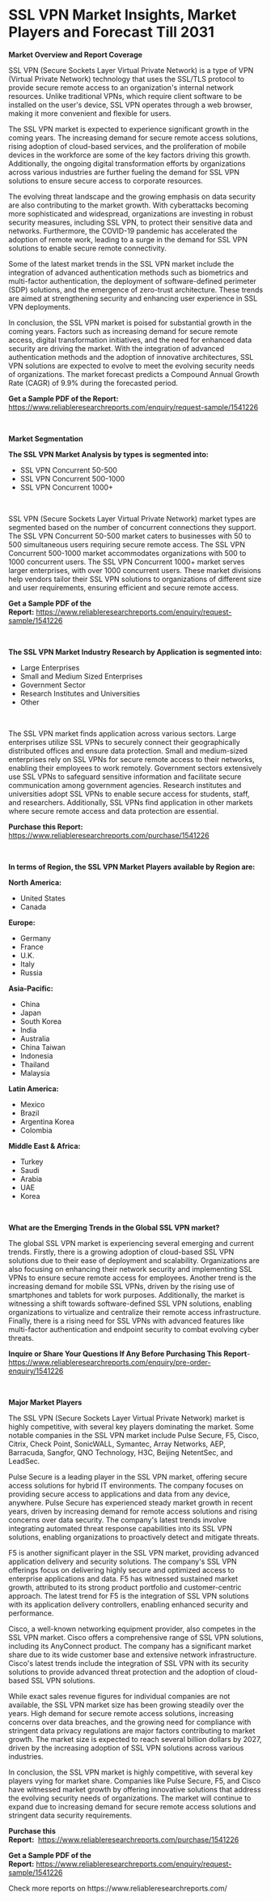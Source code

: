 <p><h1>SSL VPN Market Insights, Market Players and Forecast Till 2031</h1></p><p><strong>Market Overview and Report Coverage</strong></p>
<p><p>SSL VPN (Secure Sockets Layer Virtual Private Network) is a type of VPN (Virtual Private Network) technology that uses the SSL/TLS protocol to provide secure remote access to an organization's internal network resources. Unlike traditional VPNs, which require client software to be installed on the user's device, SSL VPN operates through a web browser, making it more convenient and flexible for users.</p><p>The SSL VPN market is expected to experience significant growth in the coming years. The increasing demand for secure remote access solutions, rising adoption of cloud-based services, and the proliferation of mobile devices in the workforce are some of the key factors driving this growth. Additionally, the ongoing digital transformation efforts by organizations across various industries are further fueling the demand for SSL VPN solutions to ensure secure access to corporate resources.</p><p>The evolving threat landscape and the growing emphasis on data security are also contributing to the market growth. With cyberattacks becoming more sophisticated and widespread, organizations are investing in robust security measures, including SSL VPN, to protect their sensitive data and networks. Furthermore, the COVID-19 pandemic has accelerated the adoption of remote work, leading to a surge in the demand for SSL VPN solutions to enable secure remote connectivity.</p><p>Some of the latest market trends in the SSL VPN market include the integration of advanced authentication methods such as biometrics and multi-factor authentication, the deployment of software-defined perimeter (SDP) solutions, and the emergence of zero-trust architecture. These trends are aimed at strengthening security and enhancing user experience in SSL VPN deployments.</p><p>In conclusion, the SSL VPN market is poised for substantial growth in the coming years. Factors such as increasing demand for secure remote access, digital transformation initiatives, and the need for enhanced data security are driving the market. With the integration of advanced authentication methods and the adoption of innovative architectures, SSL VPN solutions are expected to evolve to meet the evolving security needs of organizations. The market forecast predicts a Compound Annual Growth Rate (CAGR) of 9.9% during the forecasted period.</p></p>
<p><strong>Get a Sample PDF of the Report:</strong> <a href="https://www.reliableresearchreports.com/enquiry/request-sample/1541226">https://www.reliableresearchreports.com/enquiry/request-sample/1541226</a></p>
<p>&nbsp;</p>
<p><strong>Market Segmentation</strong></p>
<p><strong>The SSL VPN Market Analysis by types is segmented into:</strong></p>
<p><ul><li>SSL VPN Concurrent 50-500</li><li>SSL VPN Concurrent 500-1000</li><li>SSL VPN Concurrent 1000+</li></ul></p>
<p>&nbsp;</p>
<p><p>SSL VPN (Secure Sockets Layer Virtual Private Network) market types are segmented based on the number of concurrent connections they support. The SSL VPN Concurrent 50-500 market caters to businesses with 50 to 500 simultaneous users requiring secure remote access. The SSL VPN Concurrent 500-1000 market accommodates organizations with 500 to 1000 concurrent users. The SSL VPN Concurrent 1000+ market serves larger enterprises, with over 1000 concurrent users. These market divisions help vendors tailor their SSL VPN solutions to organizations of different size and user requirements, ensuring efficient and secure remote access.</p></p>
<p><strong>Get a Sample PDF of the Report:</strong>&nbsp;<a href="https://www.reliableresearchreports.com/enquiry/request-sample/1541226">https://www.reliableresearchreports.com/enquiry/request-sample/1541226</a></p>
<p>&nbsp;</p>
<p><strong>The SSL VPN Market Industry Research by Application is segmented into:</strong></p>
<p><ul><li>Large Enterprises</li><li>Small and Medium Sized Enterprises</li><li>Government Sector</li><li>Research Institutes and Universities</li><li>Other</li></ul></p>
<p>&nbsp;</p>
<p><p>The SSL VPN market finds application across various sectors. Large enterprises utilize SSL VPNs to securely connect their geographically distributed offices and ensure data protection. Small and medium-sized enterprises rely on SSL VPNs for secure remote access to their networks, enabling their employees to work remotely. Government sectors extensively use SSL VPNs to safeguard sensitive information and facilitate secure communication among government agencies. Research institutes and universities adopt SSL VPNs to enable secure access for students, staff, and researchers. Additionally, SSL VPNs find application in other markets where secure remote access and data protection are essential.</p></p>
<p><strong>Purchase this Report:</strong>&nbsp; <a href="https://www.reliableresearchreports.com/purchase/1541226">https://www.reliableresearchreports.com/purchase/1541226</a></p>
<p>&nbsp;</p>
<p><strong>In terms of Region, the SSL VPN Market Players available by Region are:</strong></p>
<p>
    <p> <strong> North America: </strong>
        <ul>
            <li>United States</li>
            <li>Canada</li>
        </ul>
        </p> 
    <p> <strong> Europe: </strong>
        <ul>
            <li>Germany</li>
            <li>France</li>
            <li>U.K.</li>
            <li>Italy</li>
            <li>Russia</li>
        </ul>
        </p> 
    <p> <strong> Asia-Pacific: </strong>
        <ul>
            <li>China</li>
            <li>Japan</li>
            <li>South Korea</li>
            <li>India</li>
            <li>Australia</li>
            <li>China Taiwan</li>
            <li>Indonesia</li>
            <li>Thailand</li>
            <li>Malaysia</li>
        </ul>
        </p> 
    <p> <strong> Latin America: </strong>
        <ul>
            <li>Mexico</li>
            <li>Brazil</li>
            <li>Argentina Korea</li>
            <li>Colombia</li>
        </ul>
        </p> 
    <p> <strong> Middle East & Africa: </strong>
        <ul>
            <li>Turkey</li>
            <li>Saudi</li>
            <li>Arabia</li>
            <li>UAE</li>
            <li>Korea</li>
        </ul>
    </p>
    </p>
<p>&nbsp;</p>
<p><strong>What are the Emerging Trends in the Global SSL VPN market?</strong></p>
<p><p>The global SSL VPN market is experiencing several emerging and current trends. Firstly, there is a growing adoption of cloud-based SSL VPN solutions due to their ease of deployment and scalability. Organizations are also focusing on enhancing their network security and implementing SSL VPNs to ensure secure remote access for employees. Another trend is the increasing demand for mobile SSL VPNs, driven by the rising use of smartphones and tablets for work purposes. Additionally, the market is witnessing a shift towards software-defined SSL VPN solutions, enabling organizations to virtualize and centralize their remote access infrastructure. Finally, there is a rising need for SSL VPNs with advanced features like multi-factor authentication and endpoint security to combat evolving cyber threats.</p></p>
<p><strong>Inquire or Share Your Questions If Any Before Purchasing This Report</strong>- <a href="https://www.reliableresearchreports.com/enquiry/pre-order-enquiry/1541226">https://www.reliableresearchreports.com/enquiry/pre-order-enquiry/1541226</a></p>
<p>&nbsp;</p>
<p><strong>Major Market Players</strong></p>
<p><p>The SSL VPN (Secure Sockets Layer Virtual Private Network) market is highly competitive, with several key players dominating the market. Some notable companies in the SSL VPN market include Pulse Secure, F5, Cisco, Citrix, Check Point, SonicWALL, Symantec, Array Networks, AEP, Barracuda, Sangfor, QNO Technology, H3C, Beijing NetentSec, and LeadSec.</p><p>Pulse Secure is a leading player in the SSL VPN market, offering secure access solutions for hybrid IT environments. The company focuses on providing secure access to applications and data from any device, anywhere. Pulse Secure has experienced steady market growth in recent years, driven by increasing demand for remote access solutions and rising concerns over data security. The company's latest trends involve integrating automated threat response capabilities into its SSL VPN solutions, enabling organizations to proactively detect and mitigate threats.</p><p>F5 is another significant player in the SSL VPN market, providing advanced application delivery and security solutions. The company's SSL VPN offerings focus on delivering highly secure and optimized access to enterprise applications and data. F5 has witnessed sustained market growth, attributed to its strong product portfolio and customer-centric approach. The latest trend for F5 is the integration of SSL VPN solutions with its application delivery controllers, enabling enhanced security and performance.</p><p>Cisco, a well-known networking equipment provider, also competes in the SSL VPN market. Cisco offers a comprehensive range of SSL VPN solutions, including its AnyConnect product. The company has a significant market share due to its wide customer base and extensive network infrastructure. Cisco's latest trends include the integration of SSL VPN with its security solutions to provide advanced threat protection and the adoption of cloud-based SSL VPN solutions.</p><p>While exact sales revenue figures for individual companies are not available, the SSL VPN market size has been growing steadily over the years. High demand for secure remote access solutions, increasing concerns over data breaches, and the growing need for compliance with stringent data privacy regulations are major factors contributing to market growth. The market size is expected to reach several billion dollars by 2027, driven by the increasing adoption of SSL VPN solutions across various industries.</p><p>In conclusion, the SSL VPN market is highly competitive, with several key players vying for market share. Companies like Pulse Secure, F5, and Cisco have witnessed market growth by offering innovative solutions that address the evolving security needs of organizations. The market will continue to expand due to increasing demand for secure remote access solutions and stringent data security requirements.</p></p>
<p><strong>Purchase this Report:</strong>&nbsp;&nbsp;<a href="https://www.reliableresearchreports.com/purchase/1541226">https://www.reliableresearchreports.com/purchase/1541226</a></p>
<p></p>
<p><strong>Get a Sample PDF of the Report:</strong>&nbsp;<a href="https://www.reliableresearchreports.com/enquiry/request-sample/1541226">https://www.reliableresearchreports.com/enquiry/request-sample/1541226</a></p>
<p>Check more reports on https://www.reliableresearchreports.com/</p>